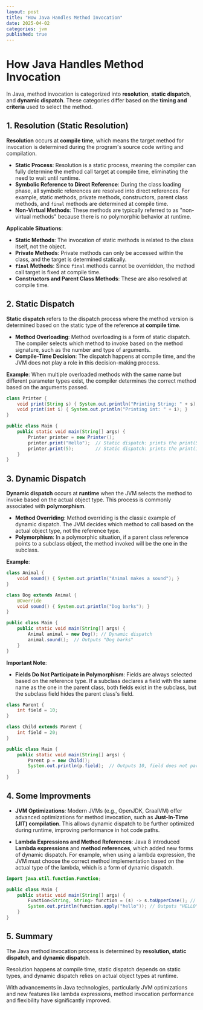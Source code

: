```yaml
---
layout: post
title: "How Java Handles Method Invocation"
date: 2025-04-02
categories: jvm
published: true
---
```


# How Java Handles Method Invocation
In Java, method invocation is categorized into **resolution**, **static dispatch**, and **dynamic dispatch**. These categories differ based on the **timing and criteria** used to select the method.

## 1. Resolution (Static Resolution)

**Resolution** occurs at **compile time**, which means the target method for invocation is determined during the program's source code writing and compilation.

- **Static Process**: Resolution is a static process, meaning the compiler can fully determine the method call target at compile time, eliminating the need to wait until runtime.
- **Symbolic Reference to Direct Reference**: During the class loading phase, all symbolic references are resolved into direct references. For example, static methods, private methods, constructors, parent class methods, and `final` methods are determined at compile time.
- **Non-Virtual Methods**: These methods are typically referred to as "non-virtual methods" because there is no polymorphic behavior at runtime.

**Applicable Situations**:
- **Static Methods**: The invocation of static methods is related to the class itself, not the object.
- **Private Methods**: Private methods can only be accessed within the class, and the target is determined statically.
- **`final` Methods**: Since `final` methods cannot be overridden, the method call target is fixed at compile time.
- **Constructors and Parent Class Methods**: These are also resolved at compile time.

## 2. Static Dispatch
**Static dispatch** refers to the dispatch process where the method version is determined based on the static type of the reference at **compile time**.

- **Method Overloading**: Method overloading is a form of static dispatch. The compiler selects which method to invoke based on the method signature, such as the number and type of arguments.
- **Compile-Time Decision**: The dispatch happens at compile time, and the JVM does not play a role in this decision-making process.

**Example**: When multiple overloaded methods with the same name but different parameter types exist, the compiler determines the correct method based on the arguments passed.

```java
class Printer {
    void print(String s) { System.out.println("Printing String: " + s); }
    void print(int i) { System.out.println("Printing int: " + i); }
}

public class Main {
    public static void main(String[] args) {
        Printer printer = new Printer();
        printer.print("Hello");  // Static dispatch: prints the print(String s) method
        printer.print(5);        // Static dispatch: prints the print(int i) method
    }
}
```

## 3. Dynamic Dispatch
**Dynamic dispatch** occurs at **runtime** when the JVM selects the method to invoke based on the actual object type. This process is commonly associated with **polymorphism**.

- **Method Overriding**: Method overriding is the classic example of dynamic dispatch. The JVM decides which method to call based on the actual object type, not the reference type.
- **Polymorphism**: In a polymorphic situation, if a parent class reference points to a subclass object, the method invoked will be the one in the subclass.

**Example**:
```java
class Animal {
    void sound() { System.out.println("Animal makes a sound"); }
}

class Dog extends Animal {
    @Override
    void sound() { System.out.println("Dog barks"); }
}

public class Main {
    public static void main(String[] args) {
        Animal animal = new Dog(); // Dynamic dispatch
        animal.sound();  // Outputs "Dog barks"
    }
}
```

**Important Note**:
- **Fields Do Not Participate in Polymorphism**: Fields are always selected based on the reference type. If a subclass declares a field with the same name as the one in the parent class, both fields exist in the subclass, but the subclass field hides the parent class's field.

```java
class Parent {
    int field = 10;
}

class Child extends Parent {
    int field = 20;
}

public class Main {
    public static void main(String[] args) {
        Parent p = new Child();
        System.out.println(p.field);  // Outputs 10, field does not participate in dynamic dispatch
    }
}
```

## 4. Some Improvments

- **JVM Optimizations**: Modern JVMs (e.g., OpenJDK, GraalVM) offer advanced optimizations for method invocation, such as **Just-In-Time (JIT) compilation**. This allows dynamic dispatch to be further optimized during runtime, improving performance in hot code paths.

- **Lambda Expressions and Method References**: Java 8 introduced **Lambda expressions** and **method references**, which added new forms of dynamic dispatch. For example, when using a lambda expression, the JVM must choose the correct method implementation based on the actual type of the lambda, which is a form of dynamic dispatch.

```java
import java.util.function.Function;

public class Main {
    public static void main(String[] args) {
        Function<String, String> function = (s) -> s.toUpperCase(); // Dynamic dispatch
        System.out.println(function.apply("hello")); // Outputs "HELLO"
    }
}
```

## 5. Summary
The Java method invocation process is determined by **resolution, static dispatch, and dynamic dispatch**. 

Resolution happens at compile time, static dispatch depends on static types, and dynamic dispatch relies on actual object types at runtime. 

With advancements in Java technologies, particularly JVM optimizations and new features like lambda expressions, method invocation performance and flexibility have significantly improved.
